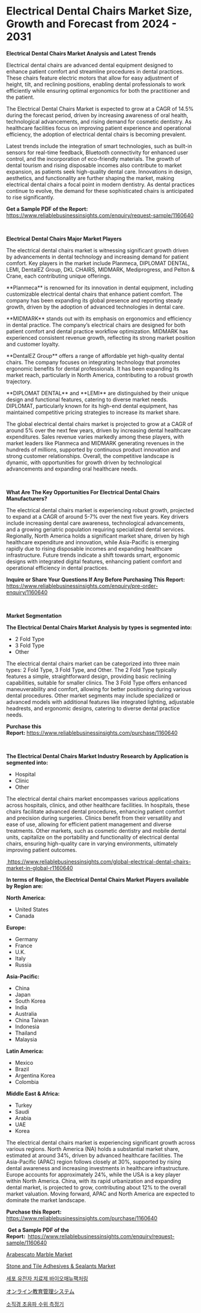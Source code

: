 <p><h1>Electrical Dental Chairs Market Size, Growth and Forecast from 2024 - 2031</h1></p><p><strong>Electrical Dental Chairs Market Analysis and Latest Trends</strong></p>
<p><p>Electrical dental chairs are advanced dental equipment designed to enhance patient comfort and streamline procedures in dental practices. These chairs feature electric motors that allow for easy adjustment of height, tilt, and reclining positions, enabling dental professionals to work efficiently while ensuring optimal ergonomics for both the practitioner and the patient. </p><p>The Electrical Dental Chairs Market is expected to grow at a CAGR of 14.5% during the forecast period, driven by increasing awareness of oral health, technological advancements, and rising demand for cosmetic dentistry. As healthcare facilities focus on improving patient experience and operational efficiency, the adoption of electrical dental chairs is becoming prevalent. </p><p>Latest trends include the integration of smart technologies, such as built-in sensors for real-time feedback, Bluetooth connectivity for enhanced user control, and the incorporation of eco-friendly materials. The growth of dental tourism and rising disposable incomes also contribute to market expansion, as patients seek high-quality dental care. Innovations in design, aesthetics, and functionality are further shaping the market, making electrical dental chairs a focal point in modern dentistry. As dental practices continue to evolve, the demand for these sophisticated chairs is anticipated to rise significantly.</p></p>
<p><strong>Get a Sample PDF of the Report:&nbsp;</strong> <a href="https://www.reliablebusinessinsights.com/enquiry/request-sample/1160640">https://www.reliablebusinessinsights.com/enquiry/request-sample/1160640</a></p>
<p>&nbsp;</p>
<p><strong>Electrical Dental Chairs Major Market Players</strong></p>
<p><p>The electrical dental chairs market is witnessing significant growth driven by advancements in dental technology and increasing demand for patient comfort. Key players in the market include Planmeca, DIPLOMAT DENTAL, LEMI, DentalEZ Group, DKL CHAIRS, MIDMARK, Mediprogress, and Pelton & Crane, each contributing unique offerings.</p><p>**Planmeca** is renowned for its innovation in dental equipment, including customizable electrical dental chairs that enhance patient comfort. The company has been expanding its global presence and reporting steady growth, driven by the adoption of advanced technologies in dental care.</p><p>**MIDMARK** stands out with its emphasis on ergonomics and efficiency in dental practice. The company’s electrical chairs are designed for both patient comfort and dental practice workflow optimization. MIDMARK has experienced consistent revenue growth, reflecting its strong market position and customer loyalty.</p><p>**DentalEZ Group** offers a range of affordable yet high-quality dental chairs. The company focuses on integrating technology that promotes ergonomic benefits for dental professionals. It has been expanding its market reach, particularly in North America, contributing to a robust growth trajectory.</p><p>**DIPLOMAT DENTAL** and **LEMI** are distinguished by their unique design and functional features, catering to diverse market needs. DIPLOMAT, particularly known for its high-end dental equipment, has maintained competitive pricing strategies to increase its market share.</p><p>The global electrical dental chairs market is projected to grow at a CAGR of around 5% over the next few years, driven by increasing dental healthcare expenditures. Sales revenue varies markedly among these players, with market leaders like Planmeca and MIDMARK generating revenues in the hundreds of millions, supported by continuous product innovation and strong customer relationships. Overall, the competitive landscape is dynamic, with opportunities for growth driven by technological advancements and expanding oral healthcare needs.</p></p>
<p>&nbsp;</p>
<p><strong>What Are The Key Opportunities For Electrical Dental Chairs Manufacturers?</strong></p>
<p><p>The electrical dental chairs market is experiencing robust growth, projected to expand at a CAGR of around 5-7% over the next five years. Key drivers include increasing dental care awareness, technological advancements, and a growing geriatric population requiring specialized dental services. Regionally, North America holds a significant market share, driven by high healthcare expenditure and innovation, while Asia-Pacific is emerging rapidly due to rising disposable incomes and expanding healthcare infrastructure. Future trends indicate a shift towards smart, ergonomic designs with integrated digital features, enhancing patient comfort and operational efficiency in dental practices.</p></p>
<p><strong>Inquire or Share Your Questions If Any Before Purchasing This Report:</strong> <a href="https://www.reliablebusinessinsights.com/enquiry/pre-order-enquiry/1160640">https://www.reliablebusinessinsights.com/enquiry/pre-order-enquiry/1160640</a></p>
<p>&nbsp;</p>
<p><strong>Market Segmentation</strong></p>
<p><strong>The Electrical Dental Chairs Market Analysis by types is segmented into:</strong></p>
<p><ul><li>2 Fold Type</li><li>3 Fold Type</li><li>Other</li></ul></p>
<p><p>The electrical dental chairs market can be categorized into three main types: 2 Fold Type, 3 Fold Type, and Other. The 2 Fold Type typically features a simple, straightforward design, providing basic reclining capabilities, suitable for smaller clinics. The 3 Fold Type offers enhanced maneuverability and comfort, allowing for better positioning during various dental procedures. Other market segments may include specialized or advanced models with additional features like integrated lighting, adjustable headrests, and ergonomic designs, catering to diverse dental practice needs.</p></p>
<p><strong>Purchase this Report:&nbsp;</strong><a href="https://www.reliablebusinessinsights.com/purchase/1160640">https://www.reliablebusinessinsights.com/purchase/1160640</a></p>
<p>&nbsp;</p>
<p><strong>The Electrical Dental Chairs Market Industry Research by Application is segmented into:</strong></p>
<p><ul><li>Hospital</li><li>Clinic</li><li>Other</li></ul></p>
<p><p>The electrical dental chairs market encompasses various applications across hospitals, clinics, and other healthcare facilities. In hospitals, these chairs facilitate advanced dental procedures, enhancing patient comfort and precision during surgeries. Clinics benefit from their versatility and ease of use, allowing for efficient patient management and diverse treatments. Other markets, such as cosmetic dentistry and mobile dental units, capitalize on the portability and functionality of electrical dental chairs, ensuring high-quality care in varying environments, ultimately improving patient outcomes.</p></p>
<p><a href="https://www.reliablebusinessinsights.com/global-electrical-dental-chairs-market-in-global-r1160640">&nbsp;https://www.reliablebusinessinsights.com/global-electrical-dental-chairs-market-in-global-r1160640</a></p>
<p><strong>In terms of Region, the Electrical Dental Chairs Market Players available by Region are:</strong></p>
<p>
    <p> <strong> North America: </strong>
        <ul>
            <li>United States</li>
            <li>Canada</li>
        </ul>
        </p> 
    <p> <strong> Europe: </strong>
        <ul>
            <li>Germany</li>
            <li>France</li>
            <li>U.K.</li>
            <li>Italy</li>
            <li>Russia</li>
        </ul>
        </p> 
    <p> <strong> Asia-Pacific: </strong>
        <ul>
            <li>China</li>
            <li>Japan</li>
            <li>South Korea</li>
            <li>India</li>
            <li>Australia</li>
            <li>China Taiwan</li>
            <li>Indonesia</li>
            <li>Thailand</li>
            <li>Malaysia</li>
        </ul>
        </p> 
    <p> <strong> Latin America: </strong>
        <ul>
            <li>Mexico</li>
            <li>Brazil</li>
            <li>Argentina Korea</li>
            <li>Colombia</li>
        </ul>
        </p> 
    <p> <strong> Middle East & Africa: </strong>
        <ul>
            <li>Turkey</li>
            <li>Saudi</li>
            <li>Arabia</li>
            <li>UAE</li>
            <li>Korea</li>
        </ul>
    </p>
    </p>
<p><p>The electrical dental chairs market is experiencing significant growth across various regions. North America (NA) holds a substantial market share, estimated at around 34%, driven by advanced healthcare facilities. The Asia-Pacific (APAC) region follows closely at 30%, supported by rising dental awareness and increasing investments in healthcare infrastructure. Europe accounts for approximately 24%, while the USA is a key player within North America. China, with its rapid urbanization and expanding dental market, is projected to grow, contributing about 12% to the overall market valuation. Moving forward, APAC and North America are expected to dominate the market landscape.</p></p>
<p><strong>Purchase this Report: </strong><a href="https://www.reliablebusinessinsights.com/purchase/1160640">https://www.reliablebusinessinsights.com/purchase/1160640</a></p>
<p>&nbsp;<strong>Get a Sample PDF of the Report:&nbsp;&nbsp;</strong><a href="https://www.reliablebusinessinsights.com/enquiry/request-sample/1160640">https://www.reliablebusinessinsights.com/enquiry/request-sample/1160640</a></p>
<p><strong></strong></p>
<p><p><a href="https://issuu.com/reportprime-2/docs/arabescato-marble-market-size-2030._c4872b917abe6d">Arabescato Marble Market</a></p><p><a href="https://github.com/FahadAhmed223/Market-Research-Report-List-1/blob/main/stone-and-tile-adhesives-sealants-market.md">Stone and Tile Adhesives & Sealants Market</a></p><p><a href="https://medium.com/@mikki1wtym/%EC%84%B8%EA%B3%84-cell-gene-therapy-biomanufacturing-market-%EC%9D%80-2024%EC%97%90%EC%84%9C-2031%EB%A1%9C-%EC%97%B0%ED%8F%89%EA%B7%A0-%EC%A6%9D%EA%B0%80%EC%9C%A8%EC%9D%84-%EB%B3%B4%EC%9D%BC-%EA%B2%83%EC%9C%BC%EB%A1%9C-%EC%98%88%EC%83%81%EB%90%A9%EB%8B%88%EB%8B%A4-17f22f9b7c36">세포 유전자 치료제 바이오매뉴팩처링</a></p><p><a href="https://medium.com/@monroethiel2023/online-education-management-system-market-%E3%81%AF-%E3%82%B3%E3%82%B9%E3%83%88%E7%AE%A1%E7%90%86%E3%81%A8%E5%8A%B9%E7%8E%87%E5%90%91%E4%B8%8A%E3%82%92%E5%84%AA%E5%85%88%E3%81%97%E3%81%BE%E3%81%99-%E3%81%95%E3%82%89%E3%81%AB-%E5%A0%B1%E5%91%8A%E6%9B%B8%E3%81%AF%E5%B8%82%E5%A0%B4%E3%81%AE%E9%9C%80%E8%A6%81%E9%9D%A2%E3%81%A8%E4%BE%9B%E7%B5%A6%E9%9D%A2%E3%81%AE%E4%B8%A1%E6%96%B9%E3%82%92%E3%82%AB%E3%83%90%E3%83%BC%E3%81%97%E3%81%A6%E3%81%84%E3%81%BE%E3%81%99-057f92661db5">オンライン教育管理システム</a></p><p><a href="https://medium.com/@trevorkruvalis5678/%EC%84%B8%EA%B3%84-small-diameter-ultrasonic-water-meter-market-%EC%9D%80-2024%EC%97%90%EC%84%9C-2031%EB%A1%9C-%EC%97%B0%ED%8F%89%EA%B7%A0-%EC%A6%9D%EA%B0%80%EC%9C%A8%EC%9D%84-%EB%B3%B4%EC%9D%BC-%EA%B2%83%EC%9C%BC%EB%A1%9C-%EC%98%88%EC%83%81%EB%90%A9%EB%8B%88%EB%8B%A4-4dcc785127a9">소직경 초음파 수위 측정기</a></p></p>